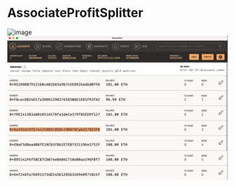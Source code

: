 # AssociateProfitSplitter

![image](https://github.com/tymurrayco/AssociateProfitSplitter#:~:text=Screen%20Shot%202021-10-02%20at%206.37.55%20AM.png)
![image](https://github.com/tymurrayco/AssociateProfitSplitter/blob/main/Screen%20Shot%202021-10-02%20at%206.38.03%20AM.png)
